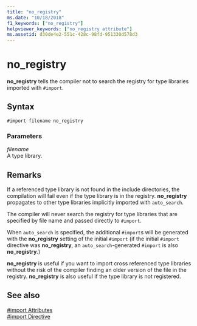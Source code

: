 ```yaml
---
title: "no_registry"
ms.date: "10/18/2018"
f1_keywords: ["no_registry"]
helpviewer_keywords: ["no_registry attribute"]
ms.assetid: d30de4e2-551c-428c-98fd-951330d578d3
---
```

# no_registry

**no_registry** tells the compiler not to search the registry for type libraries imported with `#import`.

## Syntax

```
#import filename no_registry
```

### Parameters

*filename*<br/>
A type library.

## Remarks

If a referenced type library is not found in the include directories, the compilation will fail even if the type library is in the registry.  **no_registry** propagates to other type libraries implicitly imported with `auto_search`.

The compiler will never search the registry for type libraries that are specified by file name and passed directly to `#import`.

When `auto_search` is specified, the additional `#import`s will be generated with the **no_registry** setting of the initial `#import` (if the initial `#import` directive was **no_registry**, an `auto_search`-generated `#import` is also **no_registry**.)

**no_registry** is useful if you want to import cross referenced type libraries without the risk of the compiler finding an older version of the file in the registry. **no_registry** is also useful if the type library is not registered.

## See also

[#import Attributes](../preprocessor/hash-import-attributes-cpp.md)<br/>
[#import Directive](../preprocessor/hash-import-directive-cpp.md)
